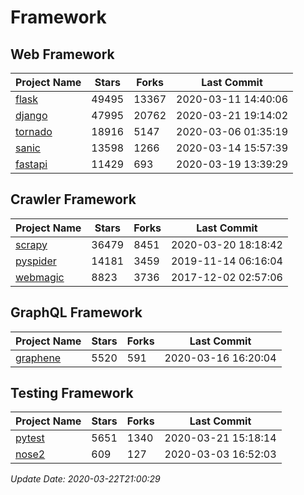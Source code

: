 # Framework

## Web Framework

| Project Name | Stars | Forks | Last Commit |
| ------------ | ----- | ----- | ----------- |
| [flask](https://github.com/pallets/flask) | 49495 | 13367 | 2020-03-11 14:40:06 |
| [django](https://github.com/django/django) | 47995 | 20762 | 2020-03-21 19:14:02 |
| [tornado](https://github.com/tornadoweb/tornado) | 18916 | 5147 | 2020-03-06 01:35:19 |
| [sanic](https://github.com/huge-success/sanic) | 13598 | 1266 | 2020-03-14 15:57:39 |
| [fastapi](https://github.com/tiangolo/fastapi) | 11429 | 693 | 2020-03-19 13:39:29 |

## Crawler Framework

| Project Name | Stars | Forks | Last Commit |
| ------------ | ----- | ----- | ----------- |
| [scrapy](https://github.com/scrapy/scrapy) | 36479 | 8451 | 2020-03-20 18:18:42 |
| [pyspider](https://github.com/binux/pyspider) | 14181 | 3459 | 2019-11-14 06:16:04 |
| [webmagic](https://github.com/code4craft/webmagic) | 8823 | 3736 | 2017-12-02 02:57:06 |

## GraphQL Framework

| Project Name | Stars | Forks | Last Commit |
| ------------ | ----- | ----- | ----------- |
| [graphene](https://github.com/graphql-python/graphene) | 5520 | 591 | 2020-03-16 16:20:04 |

## Testing Framework

| Project Name | Stars | Forks | Last Commit |
| ------------ | ----- | ----- | ----------- |
| [pytest](https://github.com/pytest-dev/pytest) | 5651 | 1340 | 2020-03-21 15:18:14 |
| [nose2](https://github.com/nose-devs/nose2) | 609 | 127 | 2020-03-03 16:52:03 |

*Update Date: 2020-03-22T21:00:29*